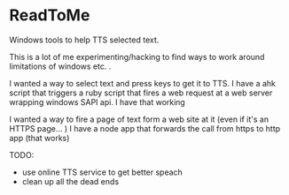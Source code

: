 # ReadToMe
Windows tools to help TTS selected text.


This is a lot of me experimenting/hacking to find ways to work around limitations of windows etc. 
. 

I wanted a way to select text and press keys to get it to TTS. 
I have a ahk script that triggers a ruby script that fires a web request at a web server wrapping windows SAPI api. 
I have that working

I wanted a way to fire a page of text form a web site at it (even if it's an HTTPS page... )
I have a node app that forwards the call from https to http app (that works)



TODO: 
* use online TTS service to get better speach
* clean up all the dead ends

